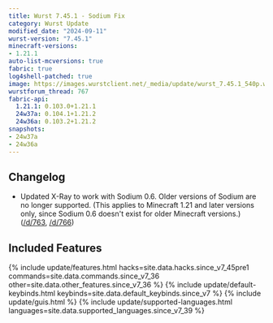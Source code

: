 ```yaml
---
title: Wurst 7.45.1 - Sodium Fix
category: Wurst Update
modified_date: "2024-09-11"
wurst-version: "7.45.1"
minecraft-versions:
- 1.21.1
auto-list-mcversions: true
fabric: true
log4shell-patched: true
image: https://images.wurstclient.net/_media/update/wurst_7.45.1_540p.webp
wurstforum_thread: 767
fabric-api:
  1.21.1: 0.103.0+1.21.1
  24w37a: 0.104.1+1.21.2
  24w36a: 0.103.2+1.21.2
snapshots:
- 24w37a
- 24w36a
---
```

## Changelog

- Updated X-Ray to work with Sodium 0.6. Older versions of Sodium are no longer supported. (This applies to Minecraft 1.21 and later versions only, since Sodium 0.6 doesn't exist for older Minecraft versions.) ([/d/763](https://wurstforum.net/d/763), [/d/766](https://wurstforum.net/d/766))

## Included Features

{% include update/features.html hacks=site.data.hacks.since_v7_45pre1 commands=site.data.commands.since_v7_36 other=site.data.other_features.since_v7_36 %}
{% include update/default-keybinds.html keybinds=site.data.default_keybinds.since_v7 %}
{% include update/guis.html %}
{% include update/supported-languages.html languages=site.data.supported_languages.since_v7_39 %}
